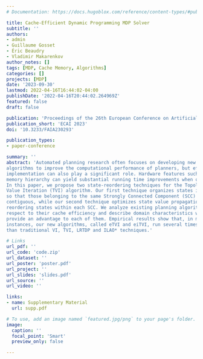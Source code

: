 ```yaml
---
# Documentation: https://docs.hugoblox.com/reference/content-types/#publications

title: Cache-Efficient Dynamic Programming MDP Solver
subtitle: ''
authors:
- admin
- Guillaume Gosset
- Éric Beaudry
- Vladimir Makarenkov
author_notes: []
tags: [MDP, Cache Memory, Algorithms]
categories: []
projects: [MDP]
date: '2023-09-30'
lastmod: 2022-04-16T16:44:02-04:00
publishDate: '2022-04-16T20:44:02.264969Z'
featured: false
draft: false

publication: 'Proceedings of the 26th European Conference on Artificial Intelligence'
publication_short: 'ECAI 2023'
doi: '10.3233/FAIA230293'

publication_types:
- paper-conference

summary: ''
abstract: 'Automated planning research often focuses on developing new
algorithms to improve the computational performance of planners, but effective
implementation can also play a significant role. Hardware features such as
memory hierarchy can yield substantial running time improvements when optimized.
In this paper, we propose two state-reordering techniques for the Topological
Value Iteration (TVI) algorithm. Our first technique organizes states in memory
so that those belonging to the same Strongly Connected Component (SCC) are
contiguous, while our second technique optimizes state value propagation by
reordering states within each SCC. We analyze existing planning algorithms with
respect to their cache efficiency and describe domain characteristics which can
provide an advantage to each of them. Empirical results show that, in many
instances, our new algorithms, called eTVI and eiTVI, run several times faster
than traditional VI, TVI, LRTDP and ILAO* techniques.'

# Links
url_pdf: ''
url_code: 'code.zip'
url_dataset: ''
url_poster: 'poster.pdf'
url_project: ''
url_slides: 'slides.pdf'
url_source: ''
url_video: ''

links:
- name: Supplementary Material
  url: supp.pdf

# To use, add an image named `featured.jpg/png` to your page's folder.
image:
  caption: ''
  focal_point: 'Smart'
  preview_only: false

---
```

